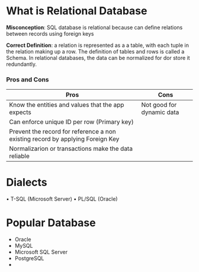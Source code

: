 # What is Relational Database
**Misconception**: SQL database is relational because can define relations between records using foreign keys

**Correct Definition**: a relation is represented as a a table, with each tuple in the relation making up a row.
The definition of tables and rows is called a Schema.
In relational databases, the data can be normalized for dor store it redundantly.

### Pros and Cons
| Pros | Cons |
| - | - |
| Know the entities and values that the app expects | Not good for dynamic data |
| Can enforce unique ID per row (Primary key) | |
| Prevent the record for reference a non existing record by applying Foreign Key | |
| Normalizarion or transactions make the data reliable | |


# Dialects
• T-SQL (Microsoft Server)
• PL/SQL (Oracle)

# Popular Database
- Oracle
- MySQL
- Microsoft SQL Server
- PostgreSQL
- 